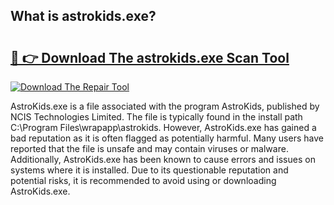 ## What is astrokids.exe? 

# <h2><a href="https://exedetect.com/download.php?astrokids.exe">🔗 👉 Download The astrokids.exe Scan Tool</a></h2>

[![Download The Repair Tool](https://exedetect.com/download-button.jpg)](https://exedetect.com/download.php?astrokids.exe)

AstroKids.exe is a file associated with the program AstroKids, published by NCIS Technologies Limited. The file is typically found in the install path C:\Program Files\wrapapp\astrokids. However, AstroKids.exe has gained a bad reputation as it is often flagged as potentially harmful. Many users have reported that the file is unsafe and may contain viruses or malware. Additionally, AstroKids.exe has been known to cause errors and issues on systems where it is installed. Due to its questionable reputation and potential risks, it is recommended to avoid using or downloading AstroKids.exe.